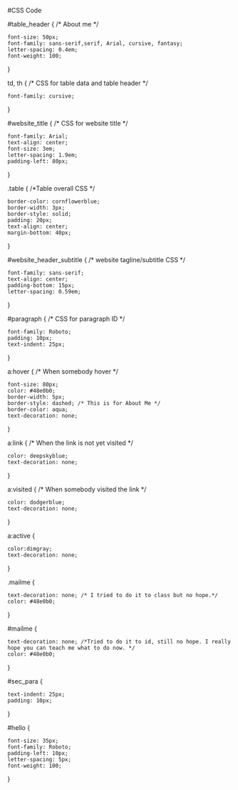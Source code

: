 #CSS Code

#table_header { /* About me */
    
    font-size: 50px;
    font-family: sans-serif,serif, Arial, cursive, fantasy;
    letter-spacing: 0.4em;
    font-weight: 100;
}

td, th { /* CSS for table data and table header */
    
    font-family: cursive;
}

#website_title { /* CSS for website title */
    
    font-family: Arial;
    text-align: center;
    font-size: 3em;
    letter-spacing: 1.9em;
    padding-left: 80px;
}

.table { /*Table overall CSS */
    
    border-color: cornflowerblue;
    border-width: 3px;
    border-style: solid;
    padding: 20px;
    text-align: center;
    margin-bottom: 40px;
}

#website_header_subtitle { /* website tagline/subtitle CSS */
    
    font-family: sans-serif;
    text-align: center;
    padding-bottom: 15px;
    letter-spacing: 0.59em;
}

#paragraph { /* CSS for paragraph ID */
    
    font-family: Roboto;
    padding: 10px;
    text-indent: 25px;
}

a:hover { /* When somebody hover */
    
    font-size: 80px;
    color: #48e0b0;
    border-width: 5px;
    border-style: dashed; /* This is for About Me */
    border-color: aqua;
    text-decoration: none;
    
}

a:link { /* When the link is not yet visited */
    
    color: deepskyblue;
    text-decoration: none;
}

a:visited { /* When somebody visited the link */
    
    color: dodgerblue;
    text-decoration: none;
}

a:active { 
    
    color:dimgray;
    text-decoration: none;
}

.mailme {
    
    text-decoration: none; /* I tried to do it to class but no hope.*/
    color: #48e0b0;
}

#mailme {
    
    text-decoration: none; /*Tried to do it to id, still no hope. I really hope you can teach me what to do now. */
    color: #48e0b0;
}

#sec_para {
    
    text-indent: 25px;
    padding: 10px;
}

#hello {
    
    font-size: 35px;
    font-family: Roboto;
    padding-left: 10px;
    letter-spacing: 5px;
    font-weight: 100;
}

